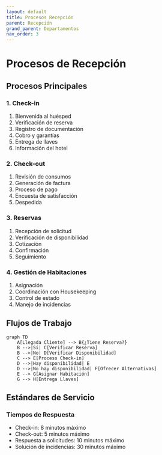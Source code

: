 ```yaml
---
layout: default
title: Procesos Recepción
parent: Recepción
grand_parent: Departamentos
nav_order: 3
---
```


# Procesos de Recepción

## Procesos Principales

### 1. Check-in
1. Bienvenida al huésped
2. Verificación de reserva
3. Registro de documentación
4. Cobro y garantías
5. Entrega de llaves
6. Información del hotel

### 2. Check-out
1. Revisión de consumos
2. Generación de factura
3. Proceso de pago
4. Encuesta de satisfacción
5. Despedida

### 3. Reservas
1. Recepción de solicitud
2. Verificación de disponibilidad
3. Cotización
4. Confirmación
5. Seguimiento

### 4. Gestión de Habitaciones
1. Asignación
2. Coordinación con Housekeeping
3. Control de estado
4. Manejo de incidencias

## Flujos de Trabajo

```mermaid
graph TD
    A[Llegada Cliente] --> B{¿Tiene Reserva?}
    B -->|Sí| C[Verificar Reserva]
    B -->|No| D[Verificar Disponibilidad]
    C --> E[Proceso Check-in]
    D -->|Hay disponibilidad| E
    D -->|No hay disponibilidad| F[Ofrecer Alternativas]
    E --> G[Asignar Habitación]
    G --> H[Entrega Llaves]
```

## Estándares de Servicio

### Tiempos de Respuesta
- Check-in: 8 minutos máximo
- Check-out: 5 minutos máximo
- Respuesta a solicitudes: 10 minutos máximo
- Solución de incidencias: 30 minutos máximo